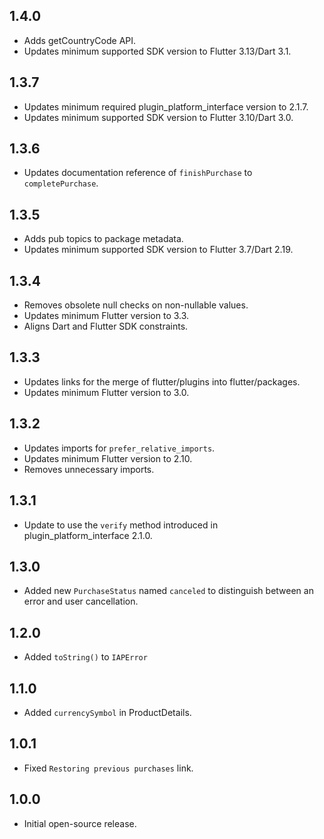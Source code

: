 ## 1.4.0

* Adds getCountryCode API. 
* Updates minimum supported SDK version to Flutter 3.13/Dart 3.1.

## 1.3.7

* Updates minimum required plugin_platform_interface version to 2.1.7.
* Updates minimum supported SDK version to Flutter 3.10/Dart 3.0.

## 1.3.6

* Updates documentation reference of `finishPurchase` to `completePurchase`.

## 1.3.5

* Adds pub topics to package metadata.
* Updates minimum supported SDK version to Flutter 3.7/Dart 2.19.

## 1.3.4

* Removes obsolete null checks on non-nullable values.
* Updates minimum Flutter version to 3.3.
* Aligns Dart and Flutter SDK constraints.

## 1.3.3

* Updates links for the merge of flutter/plugins into flutter/packages.
* Updates minimum Flutter version to 3.0.

## 1.3.2

* Updates imports for `prefer_relative_imports`.
* Updates minimum Flutter version to 2.10.
* Removes unnecessary imports.

## 1.3.1

* Update to use the `verify` method introduced in plugin_platform_interface 2.1.0.

## 1.3.0

* Added new `PurchaseStatus` named `canceled` to distinguish between an error and user cancellation.

## 1.2.0

* Added `toString()` to `IAPError`

## 1.1.0

* Added `currencySymbol` in ProductDetails.

## 1.0.1

* Fixed `Restoring previous purchases` link.

## 1.0.0

* Initial open-source release.
